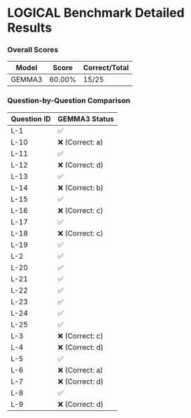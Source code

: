 # LOGICAL Benchmark Detailed Results

### Overall Scores

| Model | Score | Correct/Total |
|-------|--------|---------------|
| GEMMA3 | 60.00% | 15/25 |

### Question-by-Question Comparison

| Question ID | GEMMA3 Status |
|------------|------------|
| L-1 | ✅ |
| L-10 | ❌ (Correct: a) |
| L-11 | ✅ |
| L-12 | ❌ (Correct: d) |
| L-13 | ✅ |
| L-14 | ❌ (Correct: b) |
| L-15 | ✅ |
| L-16 | ❌ (Correct: c) |
| L-17 | ✅ |
| L-18 | ❌ (Correct: c) |
| L-19 | ✅ |
| L-2 | ✅ |
| L-20 | ✅ |
| L-21 | ✅ |
| L-22 | ✅ |
| L-23 | ✅ |
| L-24 | ✅ |
| L-25 | ✅ |
| L-3 | ❌ (Correct: c) |
| L-4 | ❌ (Correct: d) |
| L-5 | ✅ |
| L-6 | ❌ (Correct: a) |
| L-7 | ❌ (Correct: d) |
| L-8 | ✅ |
| L-9 | ❌ (Correct: d) |
